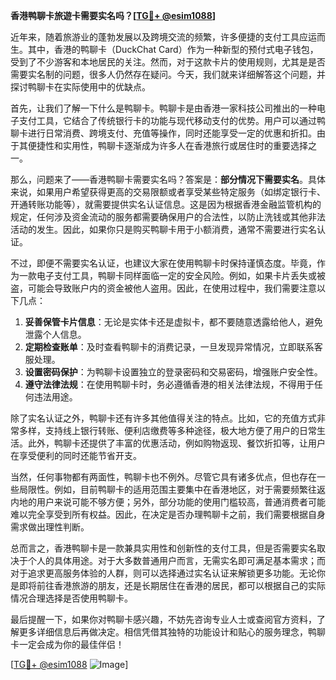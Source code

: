 **香港鸭聊卡旅遊卡需要实名吗？[[TG💪+ @esim1088](https://t.me/s/esim1088)]**

近年来，随着旅游业的蓬勃发展以及跨境交流的频繁，许多便捷的支付工具应运而生。其中，香港的鸭聊卡（DuckChat Card）作为一种新型的预付式电子钱包，受到了不少游客和本地居民的关注。然而，对于这款卡片的使用规则，尤其是是否需要实名制的问题，很多人仍然存在疑问。今天，我们就来详细解答这个问题，并探讨鸭聊卡在实际使用中的优缺点。

首先，让我们了解一下什么是鸭聊卡。鸭聊卡是由香港一家科技公司推出的一种电子支付工具，它结合了传统银行卡的功能与现代移动支付的优势。用户可以通过鸭聊卡进行日常消费、跨境支付、充值等操作，同时还能享受一定的优惠和折扣。由于其便捷性和实用性，鸭聊卡逐渐成为许多人在香港旅行或居住时的重要选择之一。

那么，问题来了——香港鸭聊卡需要实名吗？答案是：**部分情况下需要实名**。具体来说，如果用户希望获得更高的交易限额或者享受某些特定服务（如绑定银行卡、开通转账功能等），就需要提供实名认证信息。这是因为根据香港金融监管机构的规定，任何涉及资金流动的服务都需要确保用户的合法性，以防止洗钱或其他非法活动的发生。因此，如果你只是购买鸭聊卡用于小额消费，通常不需要进行实名认证。

不过，即便不需要实名认证，也建议大家在使用鸭聊卡时保持谨慎态度。毕竟，作为一款电子支付工具，鸭聊卡同样面临一定的安全风险。例如，如果卡片丢失或被盗，可能会导致账户内的资金被他人盗用。因此，在使用过程中，我们需要注意以下几点：

1. **妥善保管卡片信息**：无论是实体卡还是虚拟卡，都不要随意透露给他人，避免泄露个人信息。
2. **定期检查账单**：及时查看鸭聊卡的消费记录，一旦发现异常情况，立即联系客服处理。
3. **设置密码保护**：为鸭聊卡设置独立的登录密码和交易密码，增强账户安全性。
4. **遵守法律法规**：在使用鸭聊卡时，务必遵循香港的相关法律法规，不得用于任何违法用途。

除了实名认证之外，鸭聊卡还有许多其他值得关注的特点。比如，它的充值方式非常多样，支持线上银行转账、便利店缴费等多种途径，极大地方便了用户的日常生活。此外，鸭聊卡还提供了丰富的优惠活动，例如购物返现、餐饮折扣等，让用户在享受便利的同时还能节省开支。

当然，任何事物都有两面性，鸭聊卡也不例外。尽管它具有诸多优点，但也存在一些局限性。例如，目前鸭聊卡的适用范围主要集中在香港地区，对于需要频繁往返内地的用户来说可能不够方便；另外，部分功能的使用门槛较高，普通消费者可能难以完全享受到所有权益。因此，在决定是否办理鸭聊卡之前，我们需要根据自身需求做出理性判断。

总而言之，香港鸭聊卡是一款兼具实用性和创新性的支付工具，但是否需要实名取决于个人的具体用途。对于大多数普通用户而言，无需实名即可满足基本需求；而对于追求更高服务体验的人群，则可以选择通过实名认证来解锁更多功能。无论你是即将前往香港旅游的朋友，还是长期居住在香港的居民，都可以根据自己的实际情况合理选择是否使用鸭聊卡。

最后提醒一下，如果你对鸭聊卡感兴趣，不妨先咨询专业人士或查阅官方资料，了解更多详细信息后再做决定。相信凭借其独特的功能设计和贴心的服务理念，鸭聊卡一定会成为你的最佳伴侣！

[[TG💪+ @esim1088](https://t.me/s/esim1088) ![Image](https://i.postimg.cc/4NQfJmqS/Snipaste-2025-05-13-00-14-12.png)]
